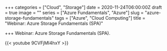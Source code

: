 +++
categories = ["Cloud", "Storage"]
date = 2020-11-24T06:00:00Z
draft = true
image = ""
series = ["Azure Fundamentals", "Azure"]
slug = "azure-storage-fundamentals"
tags = ["Azure", "Cloud Computing"]
title = "Webinar: Azure Storage Fundamentals (SPA)"

+++
Webinar: Azure Storage Fundamentals (SPA).

{{< youtube 9CVFjMI4hxY >}}